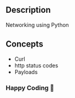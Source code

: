 ## Description
Networking using Python

## Concepts
- Curl
- http status codes
- Payloads

### Happy Coding 🚀

